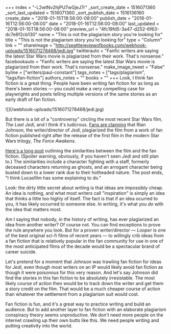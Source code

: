 +++
index = "-L2wtNv2hjPU7wGjeJ7r"
_sort_create_date = 1516071360
_sort_last_updated = 1516071360
_sort_publish_date = 1516136160
create_date = "2018-01-15T18:56:00-08:00"
publish_date = "2018-01-16T12:56:00-08:00"
date = "2018-01-16T12:56:00-08:00"
last_updated = "2018-01-15T18:56:00-08:00"
preview_url = "4fc19fd5-3a47-d252-6f63-dc7e6f2cb130"
name = "This is not the plagiarism story you're looking for"
title = "This is not the plagiarism story you're looking for"
type = "Column"
link = ""
shareimage = "http://seattlereviewofbooks.com/webhook-uploads/1516071278468/jedi.jpg"
twitterauto = "Fanfic writers are saying the latest Star Wars movie is plagiarized from their work. That's nonsense."
facebookauto = "Fanfic writers are saying the latest Star Wars movie is plagiarized from their work. That's nonsense."
make_image_tweet = "False"
byline = ["writers/paul-constant"]
tags_notes = ["tags/plagiarism", "tags/fan-fiction"]
authors_notes = ""
books = ""
+++
Look, I think fan fiction is a great thing. People have been writing fan fiction for as long as there's been stories — you could make a very compelling case for playwrights and poets telling multiple versions of the same stories as an early draft of fan fiction.

<p class="image-left">![](/webhook-uploads/1516071278468/jedi.jpg)</p>

But there is a bit of a "controversy" circling the most recent Star Wars film, *The Last Jedi*, and I think it's ludicrous. [Fans are claiming](http://scavengersholocron.com/category/home/something-you-should-know-about-the-last-jedi/) that Rian Johnson, the writer/director of *Jedi*, plagiarized the film from a work of fan fiction published right after the release of the first film in the modern Star Wars trilogy, *The Force Awakens*. 

[Here's a long post](http://scavengersholocron.com/category/home/something-you-should-know-about-the-last-jedi/) outlining the similarities between the film and the fan fiction. (Spoiler warning, obviously, if you haven't seen *Jedi* and still plan to.) The similarities include a character fighting with a staff, formerly deceased characters returning as ghosts, and an arrogant character being busted down to a lower rank due to their hotheaded nature. The post ends, "I think Lucasfilm has some explaining to do."

Look: the dirty little secret about writing is that ideas are impossibly cheap. An idea is nothing, and what most writers call "inspiration" is simply an idea that thinks a little too highly of itself. The fact is that if an idea ocurred to you, it has likely occurred to someone else. In writing, it's what you *do* with the idea that matters most.

Am I saying that nobody, in the history of writing, has ever plagiarized an idea from another writer? Of course not. You can find exceptions to prove the rule anywhere you look. But for a proven writer/director — *Looper* is one of the best original sci-fi films of recent years — to willingly crib ideas from a fan fiction that is relatively popular in the fan community for use in one of the most anticipated films of the decade would be a spectacular brand of career suicide.

Let's pretend for a moment that Johnson was trawling fan fiction for ideas for *Jedi*, even though most writers on an IP would likely avoid fan fiction as though it were poisonous for this very reason. And let's say Johnson did find the stories in this fan fiction to be absolutely irresistable. The most likely course of action then would be to track down the writer and get them a story credit on the film. That would be a much cheaper course of action than whatever the settlement from a plagiarism suit would cost.

Fan fiction is fun, and it's a great way to practice writing and build an audience. But to add another layer to fan fiction with an elaborate plagiarism conspiracy theory seems unproductive. We don't need more people on the internet crawling up their own butts like this. We need people writing and putting creativity into the world.